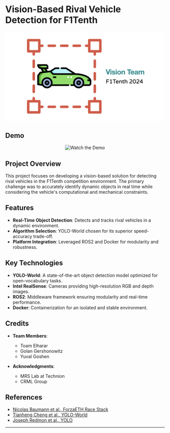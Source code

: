 # Vision-Based Rival Vehicle Detection for F1Tenth
<div align="center">
  <img src="source_for_README/visionTeamLogoV1.jpeg" alt="Project Logo" />
</div>
<!-- ![Project Logo](source_for_README/visionTeamLogo.jpeg) -->

## Demo
<div align="center">
  <img src="source_for_README/readmeGif.gif" alt="Watch the Demo" />
</div>
<!-- ![Watch the Demo](source_for_README/readmeGif.gif) -->

## Project Overview
This project focuses on developing a vision-based solution for detecting rival vehicles in the F1Tenth competition environment. The primary challenge was to accurately identify dynamic objects in real time while considering the vehicle's computational and mechanical constraints.

<!--The proposed solution integrates advanced image processing techniques with camera-generated RGB and depth images. After evaluating several algorithms such as SSD, Mask R-CNN, and Reinforcement Learning, the YOLO-World model was selected for its optimal balance between accuracy and speed. The vision module was implemented using the ROS2 platform, with Docker providing stability and isolation for the system.-->

## Features
- **Real-Time Object Detection**: Detects and tracks rival vehicles in a dynamic environment.
- **Algorithm Selection**: YOLO-World chosen for its superior speed-accuracy trade-off.
- **Platform Integration**: Leveraged ROS2 and Docker for modularity and robustness.

## Key Technologies
- **YOLO-World**: A state-of-the-art object detection model optimized for open-vocabulary tasks.
- **Intel RealSense**: Cameras providing high-resolution RGB and depth images.
- **ROS2**: Middleware framework ensuring modularity and real-time performance.
- **Docker**: Containerization for an isolated and stable environment.

## Credits
- **Team Members**:
    - Toam Elharar
    - Golan Gershonowitz
    - Yuval Goshen
    
- **Acknowledgments**:
  - MRS Lab at Technion
  - CRML Group

## References
- [Nicolas Baumann et al., ForzaETH Race Stack](https://arxiv.org/abs/2403.11784)
- [Tianheng Cheng et al., YOLO-World](https://arxiv.org/abs/2401.17270)
- [Joseph Redmon et al., YOLO](https://arxiv.org/abs/1506.02640)

---
